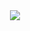 <div align="center">
<a href="http://solved.ac/rhaqkf33"><img src="http://mazassumnida.wtf/api/v2/generate_badge?boj=rhaqkf33"/></a></br>
<!--
**Kong-16/Kong-16** is a ✨ _special_ ✨ repository because its `README.md` (this file) appears on your GitHub profile.

Here are some ideas to get you started:

- 🔭 I’m currently working on ...
- 🌱 I’m currently learning ...
- 👯 I’m looking to collaborate on ...
- 🤔 I’m looking for help with ...
- 💬 Ask me about ...
- 📫 How to reach me: ...
- 😄 Pronouns: ...
- ⚡ Fun fact: ...
-->
